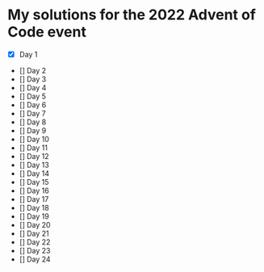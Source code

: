 # **My solutions for the 2022 Advent of Code event**

- [x] Day 1
- [] Day 2
- [] Day 3
- [] Day 4
- [] Day 5
- [] Day 6
- [] Day 7
- [] Day 8
- [] Day 9
- [] Day 10
- [] Day 11
- [] Day 12
- [] Day 13
- [] Day 14
- [] Day 15
- [] Day 16
- [] Day 17
- [] Day 18
- [] Day 19
- [] Day 20
- [] Day 21
- [] Day 22
- [] Day 23
- [] Day 24
